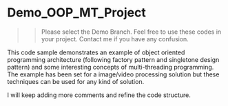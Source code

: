 # Demo_OOP_MT_Project
>> Please select the Demo Branch.
>> Feel free to use these codes in your project.
>> Contact me if you have any confusion.

This code sample demonstrates an example of object oriented programming architecture (following factory pattern and singletone design pattern) and some interesting concepts of multi-threading programming. The example has been set for a image/video processing solution but these techniques can be used for any kind of solution.

I will keep adding more comments and refine the code structure.
